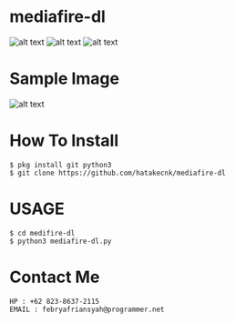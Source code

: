 # mediafire-dl

![alt text](https://img.shields.io/badge/Coded-xNot_Found-blue.svg)
![alt text](https://img.shields.io/badge/Size-59KB-yellow.svg)
![alt text](https://img.shields.io/badge/Python-3.7-green.svg)

# Sample Image
![alt text](https://raw.githubusercontent.com/hatakecnk/hatakecnk.github.io/master/IMG_20190922_080300.jpg)

# How To Install
```
$ pkg install git python3
$ git clone https://github.com/hatakecnk/mediafire-dl
```

# USAGE
```
$ cd medifire-dl
$ python3 mediafire-dl.py
```

# Contact Me
```
HP : +62 823-8637-2115
EMAIL : febryafriansyah@programmer.net
```

